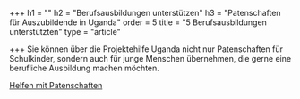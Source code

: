+++
h1 = ""
h2 = "Berufsausbildungen unterstützen"
h3 = "Patenschaften für Auszubildende in Uganda"
order = 5
title = "5 Berufsausbildungen unterstützten"
type = "article"

+++
Sie können über die Projektehilfe Uganda nicht nur Patenschaften für Schulkinder, sondern auch für junge Menschen übernehmen, die gerne eine berufliche Ausbildung machen möchten. 

[Helfen mit Patenschaften ](/helfen/patenschaften "Patenschaften")